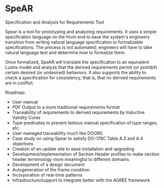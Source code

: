 # SpeAR
Specification and Analysis for Requirements Tool

Spear is a tool for prototyping and analyzing requirements. It uses a simple specification language on the front-end to ease the system's engineers transition from writing natural language specification to formalizable specifications. The process is not automated; engineers will have to take natural language text and determine how to formalize them.

Once formalized, SpeAR will translate the specification to an equivalent Lustre model and analyze that the derived requirements permit (or prohibit) certain desired (or undesired) behaviors. It also supports the ability to check a specification for consistency, that is, that no derived requirements are in conflict.

Roadmap:
- User manual
- PDF Output to a more traditional requirements format
- Traceability of requirements to derived requirements by Inductive Validity Cores
- Type predicates to prevent tedious manual specification of type ranges, etc.
- User managed traceability much like DOORS
- Case study on using Spear to satisfy DO-178C Table A.3 and A.4 objectives
- Creation of an update site to ease installation and upgrading
- Development/implementation of Section Header profiles to make section header terminology more meaningful to different domains.
- Development of a design document
- Autogeneration of the frame condition
- Incorporation of real-time patterns
- Infrastructure/support to integrate better with the AGREE framework
